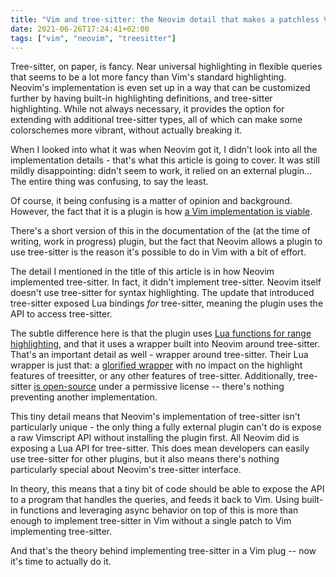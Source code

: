 ```yaml
---
title: "Vim and tree-sitter: the Neovim detail that makes a patchless Vim implementation viable"
date: 2021-06-26T17:24:41+02:00
tags: ["vim", "neovim", "treesitter"]
---
```


Tree-sitter, on paper, is fancy. Near universal highlighting in flexible queries that seems to be a lot more fancy than Vim's standard highlighting. Neovim's implementation is even set up in a way that can be customized further by having built-in highlighting definitions, and tree-sitter highlighting. While not always necessary, it provides the option for extending with additional tree-sitter types, all of which can make some colorschemes more vibrant, without actually breaking it.

When I looked into what it was when Neovim got it, I didn't look into all the implementation details - that's what this article is going to cover. It was still mildly disappointing: didn't seem to work, it relied on an external plugin... The entire thing was confusing, to say the least.

Of course, it being confusing is a matter of opinion and background. However, the fact that it is a plugin is how [a Vim implementation is viable][vim-acacia].

There's a short version of this in the documentation of the (at the time of writing, work in progress) plugin, but the fact that Neovim allows a plugin to use tree-sitter is the reason it's possible to do in Vim with a bit of effort.

The detail I mentioned in the title of this article is in how Neovim implemented tree-sitter. In fact, it didn't implement tree-sitter. Neovim itself doesn't use tree-sitter for syntax highlighting. The update that introduced tree-sitter exposed Lua bindings _for_ tree-sitter, meaning the plugin uses the API to access tree-sitter.

The subtle difference here is that the plugin uses [Lua functions for range highlighting](https://github.com/nvim-treesitter/nvim-treesitter/blob/ddc0f1b606472b6a1ab85ee9becfd4877507627d/lua/nvim-treesitter/ts_utils.lua#L164-L167), and that it uses a wrapper built into Neovim around tree-sitter. That's an important detail as well - wrapper around tree-sitter. Their Lua wrapper is just that: a [glorified wrapper][neovim-treesitter-comment] with no impact on the highlight features of treesitter, or any other features of tree-sitter. Additionally, tree-sitter [is open-source][tree-sitter] under a permissive license -- there's nothing preventing another implementation.

This tiny detail means that Neovim's implementation of tree-sitter isn't particularly unique - the only thing a fully external plugin can't do is expose a raw Vimscript API without installing the plugin first. All Neovim did is exposing a Lua API for tree-sitter. This does mean developers can easily use tree-sitter for other plugins, but it also means there's nothing particularly special about Neovim's tree-sitter interface.

In theory, this means that a tiny bit of code should be able to expose the API to a program that handles the queries, and feeds it back to Vim. Using built-in functions and leveraging async behavior on top of this is more than enough to implement tree-sitter in Vim without a single patch to Vim implementing tree-sitter.

And that's the theory behind implementing tree-sitter in a Vim plug -- now it's time to actually do it.

[vim-acacia]: https://github.com/LunarWatcher/Acacia/
[tree-sitter]: https://github.com/tree-sitter/tree-sitter
[neovim-treesitter-comment]: https://github.com/neovim/neovim/blob/master/src/nvim/lua/treesitter.c#L1-L6

